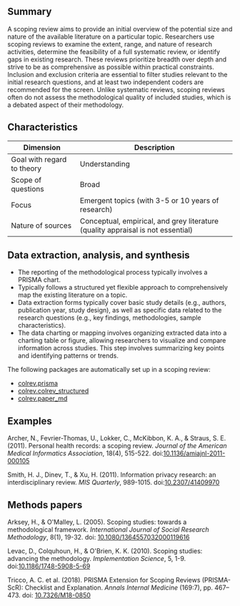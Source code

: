 ## Summary

A scoping review aims to provide an initial overview of the potential size and nature of the available literature on a particular topic. Researchers use scoping reviews to examine the extent, range, and nature of research activities, determine the feasibility of a full systematic review, or identify gaps in existing research. These reviews prioritize breadth over depth and strive to be as comprehensive as possible within practical constraints. Inclusion and exclusion criteria are essential to filter studies relevant to the initial research questions, and at least two independent coders are recommended for the screen. Unlike systematic reviews, scoping reviews often do not assess the methodological quality of included studies, which is a debated aspect of their methodology.

## Characteristics

| Dimension                  | Description                                                                                   |
|----------------------------|-----------------------------------------------------------------------------------------------|
| Goal with regard to theory | Understanding                                                                                 |
| Scope of questions         | Broad                                                                                         |
| Focus                      | Emergent topics (with 3-5 or 10 years of research)                                             |
| Nature of sources          | Conceptual, empirical, and grey literature (quality appraisal is not essential)                |

## Data extraction, analysis, and synthesis

- The reporting of the methodological process typically involves a PRISMA chart.
- Typically follows a structured yet flexible approach to comprehensively map the existing literature on a topic.
- Data extraction forms typically cover basic study details (e.g., authors, publication year, study design), as well as specific data related to the research questions (e.g., key findings, methodologies, sample characteristics).
- The data charting or mapping involves organizing extracted data into a charting table or figure, allowing researchers to visualize and compare information across studies. This step involves summarizing key points and identifying patterns or trends.

The following packages are automatically set up in a scoping review:

- [colrev.prisma](colrev.prisma.html)
- [colrev.colrev_structured](colrev.colrev_structured.html)
- [colrev.paper_md](colrev.paper_md.html)

## Examples

Archer, N., Fevrier-Thomas, U., Lokker, C., McKibbon, K. A., & Straus, S. E. (2011). Personal health records: a scoping review. *Journal of the American Medical Informatics Association*, 18(4), 515-522. doi:[10.1136/amiajnl-2011-000105](https://doi.org/10.1136/amiajnl-2011-000105)

Smith, H. J., Dinev, T., & Xu, H. (2011). Information privacy research: an interdisciplinary review. *MIS Quarterly*, 989-1015. doi:[10.2307/41409970](https://doi.org/10.2307/41409970)

## Methods papers

Arksey, H., & O'Malley, L. (2005). Scoping studies: towards a methodological framework. *International Journal of Social Research Methodology*, 8(1), 19-32. doi: [10.1080/1364557032000119616](https://doi.org/10.1080/1364557032000119616)

Levac, D., Colquhoun, H., & O'Brien, K. K. (2010). Scoping studies: advancing the methodology. *Implementation Science*, 5, 1-9. doi:[10.1186/1748-5908-5-69](https://doi.org/10.1186/1748-5908-5-69)

Tricco, A. C. et al. (2018). PRISMA Extension for Scoping Reviews (PRISMA-ScR): Checklist and Explanation. *Annals Internal Medicine* (169:7), pp. 467–473. doi: [10.7326/M18-0850](https://doi.org/10.7326/M18-0850)
